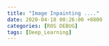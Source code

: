 ```yaml
---
title: "Image Inpainting ...."
date: 2020-04-18 00:26:00 +0800
categories: [ROS DEBUG]
tags: [Deep_Learning]
---
```


